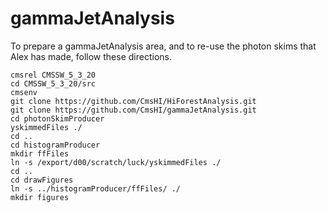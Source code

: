 gammaJetAnalysis
================

To prepare a gammaJetAnalysis area, and to re-use the photon skims that Alex has made, follow these directions.

```Shell
cmsrel CMSSW_5_3_20
cd CMSSW_5_3_20/src
cmsenv
git clone https://github.com/CmsHI/HiForestAnalysis.git
git clone https://github.com/CmsHI/gammaJetAnalysis.git
cd photonSkimProducer
yskimmedFiles ./
cd ..
cd histogramProducer
mkdir ffFiles
ln -s /export/d00/scratch/luck/yskimmedFiles ./
cd ..
cd drawFigures
ln -s ../histogramProducer/ffFiles/ ./
mkdir figures
```